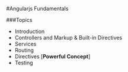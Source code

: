 #Angularjs Fundamentals


###Topics

- Introduction
- Controllers and Markup & Built-in Directives
- Services
- Routing
- Directives [**Powerful Concept**]
- Testing